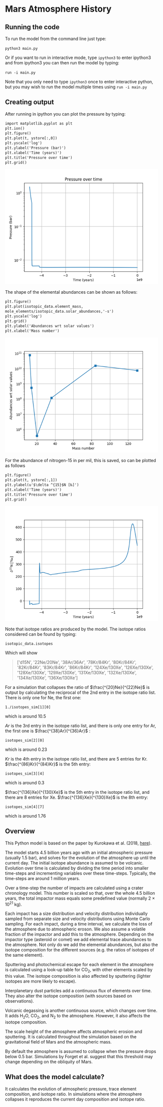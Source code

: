 # Mars Atmosphere History
## Running the code
To run the model from the command line just type:

`python3 main.py`

Or if you want to run in interactive mode, type
`ipython3`
to enter ipython3 and from ipython3 you can then run the model by typing:

`run -i main.py `

Note that you only need to type `ipython3` once to enter interactive python, but you may wish to run the model multiple times using `run -i main.py`

## Creating output
After running in ipython you can plot the pressure by typing:

    import matplotlib.pyplot as plt
    plt.ion()
    plt.figure()
    plt.plot(t, ystore[:,0])
    plt.yscale('log')
    plt.ylabel('Pressure (bar)')
    plt.xlabel('Time (years)')
    plt.title('Pressure over time')
    plt.grid()

![](images/pressure.png)

The shape of the elemental abundances can be shown as follows:

    plt.figure()
    plt.plot(isotopic_data.element_mass, mole_elements/isotopic_data.solar_abundances,'-s')
    plt.yscale('log')
    plt.grid()
    plt.ylabel('Abundances wrt solar values')
    plt.xlabel('Mass number')
    
![](images/abundances.png)

For the abundance of nitrogen-15 in per mil, this is saved, so can be plotted as follows

    plt.figure()
    plt.plot(t, ystore[:,1])
    plt.ylabel(u'$\delta ^{15}$N [‰]')
    plt.xlabel('Time (years)')
    plt.title('Pressure over time')
    plt.grid()
	
![](images/nitrogen.png)


Note that isotope ratios are produced by the model. The isotope ratios considered can be found by typing:

	isotopic_data.isotopes
	
Which will show
> ['d15N',
 '22Ne/20Ne',
 '38Ar/36Ar',
 '78Kr/84Kr',
 '80Kr/84Kr',
 '82Kr/84Kr',
 '83Kr/84Kr',
 '86Kr/84Kr',
 '124Xe/130Xe',
 '126Xe/130Xe',
 '128Xe/130Xe',
 '129Xe/130Xe',
 '131Xe/130Xe',
 '132Xe/130Xe',
 '134Xe/130Xe',
 '136Xe/130Xe']
 
For a simulation that collapses the ratio of $\frac{^{20}Ne}{^{22}Ne}$ is output by calculating the reciprocal of the 2nd entry in the isotope ratio list. There is only one for Ne, the first one:

	1./isotopes_sim[1][0]
which is around 10.5

$Ar$ is the 3rd entry in the isotope ratio list, and there is only one entry for Ar, the first one is $\frac{^{38}Ar}{^{36}Ar}$ :

	isotopes_sim[2][0]
which is around 0.23

$Kr$ is the 4th entry in the isotope ratio list, and there are 5 entries for Kr. $\frac{^{86}Kr}{^{84}Kr}$ is the 5th entry:

	isotopes_sim[3][4]
which is around 0.3

$\frac{^{136}Xe}{^{130}Xe}$ is the 5th entry in the isotope ratio list, and there are 8 entries for Xe. $\frac{^{136}Xe}{^{130}Xe}$ is the 8th entry:

	isotopes_sim[4][7]
which is around 1.76


## Overview
This Python model is based on the paper by Kurokawa et al. (2018, [here](http://dx.doi.org/10.1016/j.icarus.2017.08.020)). 

The model starts 4.5 billion years ago with an initial atmospheric pressure (usually 1.5 bar), and solves for the evolution of the atmosphere up until the current day. The initial isotope abundance is assumed to be volcanic. Evolution over time is calculated by dividing the time period into smaller time-steps and incrementing variables over these time-steps. Typically, the time-steps are around 1 million years. 

Over a time-step the number of impacts are calculated using a crater chronology model. This number is scaled so that, over the whole 4.5 billion years, the total impactor mass equals some predefined value (normally 2 $\times$ 10<sup>21</sup> kg).

Each impact has a size distribution and velocity distribution individually sampled from separate size and velocity distributions using Monte Carlo sampling. For each impact, during a time interval, we calculate the loss of the atmosphere due to atmospheric eroson. We also assume a volatile fraction of the impactor and add this to the atmosphere. Depending on the impactor type (asteroid or comet) we add elemental trace abundances to the atmosphere. Not only do we add the elemental abundances, but also the isotope composition for the different sources (e.g. the ratios of isotopes of the same element).

Sputtering and photochemical escape for each element in the atmosphere is calculated using a look-up table for CO<sub>2</sub>, with other elements scaled by this value. The isotope composition is also affected by sputtering (lighter isotopes are more likely to escape). 

Interplanetary dust particles add a continuous flux of elements over time. They also alter the isotope composition (with sources based on observations). 

Volcanic degassing is another continuous source, which changes over time. It adds H<sub>2</sub>O, CO<sub>2</sub>, and N<sub>2</sub> to the atmosphere. However, it also affects the isotope composition. 

The scale height of the atmosphere affects atmospheric erosion and sputtering. It is calculated throughout the simulation based on the gravitational field of Mars and the atmospheric mass. 

By default the atmosphere is assumed to collapse when the pressure drops below 0.5 bar. Simulations by Forget et al. suggest that this threshold may change depending on the obliquity of Mars. 

## What does the model calculate?
It calculates the evolution of atmospheric pressure, trace element composition, and isotope ratio. In simulations where the atmosphere collapses it reproduces the current day composition and isotope ratio. 

